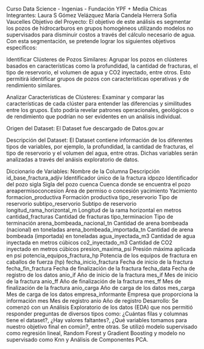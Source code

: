 Curso Data Science - Ingenias - Fundación YPF + Media Chicas 
Integrantes:
Laura S Gómez Velázquez
María Candela Herrera
Sofía Vaucelles
Objetivo del Proyecto:
El objetivo de este análisis es segmentar los pozos de hidrocarburos en grupos homogéneos utilizando modelos no supervisados para disminuir costos a través del cálculo necesario de agua. Con esta segmentación, se pretende lograr los siguientes objetivos específicos:

Identificar Clústeres de Pozos Similares:
Agrupar los pozos en clústeres basados en características como la profundidad, la cantidad de fracturas, el tipo de reservorio, el volumen de agua y CO2 inyectado, entre otros. Esto permitirá identificar grupos de pozos con características operativas y de rendimiento similares.

Analizar Características de Clústeres:
Examinar y comparar las características de cada clúster para entender las diferencias y similitudes entre los grupos. Esto podría revelar patrones operacionales, geológicos o de rendimiento que podrían no ser evidentes en un análisis individual.

Origen del Dataset:
El Dataset fue descargado de Datos.gov.ar

Descripción del Dataset:
El Dataset contiene información de los diferentes tipos de variables, por ejemplo, la profundidad, la cantidad de fracturas, el tipo de reservorio y el volumen del agua, entre otras.
Dichas variables serán analizadas a través del anáisis exploratorio de datos.

Diccionario de Variables:
Nombre de la Columna	Descripción
id_base_fractura_adjiv	Identificador único de la fractura
idpozo	Identificador del pozo
sigla	Sigla del pozo
cuenca	Cuenca donde se encuentra el pozo
areapermisoconcesion	Área de permiso o concesión
yacimiento	Yacimiento
formacion_productiva	Formación productiva
tipo_reservorio	Tipo de reservorio
subtipo_reservorio	Subtipo de reservorio
longitud_rama_horizontal_m	Longitud de la rama horizontal en metros
cantidad_fracturas	Cantidad de fracturas
tipo_terminacion	Tipo de terminación
arena_bombeada_nacional_tn	Cantidad de arena bombeada (nacional) en toneladas
arena_bombeada_importada_tn	Cantidad de arena bombeada (importada) en toneladas
agua_inyectada_m3	Cantidad de agua inyectada en metros cúbicos
co2_inyectado_m3	Cantidad de CO2 inyectado en metros cúbicos
presion_maxima_psi	Presión máxima aplicada en psi
potencia_equipos_fractura_hp	Potencia de los equipos de fractura en caballos de fuerza (hp)
fecha_inicio_fractura	Fecha de inicio de la fractura
fecha_fin_fractura	Fecha de finalización de la fractura
fecha_data	Fecha de registro de los datos
anio_if	Año de inicio de la fractura
mes_if	Mes de inicio de la fractura
anio_ff	Año de finalización de la fractura
mes_ff	Mes de finalización de la fractura
anio_carga	Año de carga de los datos
mes_carga	Mes de carga de los datos
empresa_informante	Empresa que proporciona la información
mes	Mes de registro
anio	Año de registro
Desarrollo:
Se comenzó con un Análisis Exploratorio de los datos (EDA) que nos permitió responder preguntas de diversos tipos como: ¿Cuántas filas y columnas tiene el dataset?, ¿Hay valores faltantes?, ¿Qué variables tomamos para nuestro objetivo final en común?, entre otras.
Se utilizó modelo supervisado como regresión lineal, Random Forest y Gradient Boosting y modelo no supervisado como Knn y Análisis de Componentes PCA.

